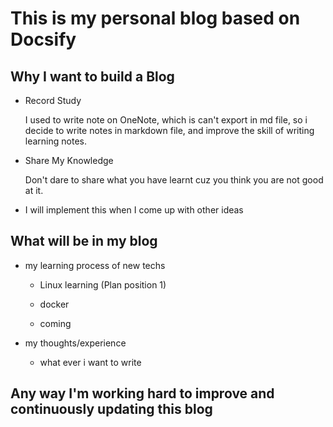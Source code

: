 # This is my personal blog based on Docsify

## Why I want to build a Blog

- Record Study

    I used to write note on OneNote, which is can't export in md file, so i decide to write notes in markdown file, and improve the skill of writing learning notes.

- Share My Knowledge

    Don't dare to share what you have learnt cuz you think you are not good at it.

- I will implement this when I come up with other ideas

## What will be in my blog

- my learning process of new techs

  - Linux learning (Plan position 1)

  - docker

  - coming

- my thoughts/experience

  - what ever i want to write 

## Any way I'm working hard to improve and continuously updating this blog

